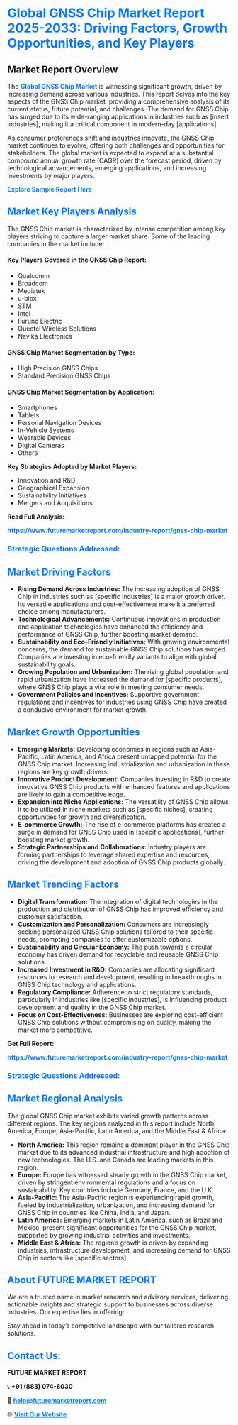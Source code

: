 <h1 style="color: #007BFF;">Global GNSS Chip Market Report 2025-2033: Driving Factors, Growth Opportunities, and Key Players</h1>

<section id="overview">
<h2>Market Report Overview</h2>
<p>The <a href="https://www.futuremarketreport.com/industry-report/gnss-chip-market" style="color: #007BFF; text-decoration: none;"><strong>Global GNSS Chip Market</strong></a> is witnessing significant growth, driven by increasing demand across various industries. This report delves into the key aspects of the GNSS Chip market, providing a comprehensive analysis of its current status, future potential, and challenges. The demand for GNSS Chip has surged due to its wide-ranging applications in industries such as [insert industries], making it a critical component in modern-day [applications].</p>
<p>As consumer preferences shift and industries innovate, the GNSS Chip market continues to evolve, offering both challenges and opportunities for stakeholders. The global market is expected to expand at a substantial compound annual growth rate (CAGR) over the forecast period, driven by technological advancements, emerging applications, and increasing investments by major players.</p>
</section>

<section id="overview">
<p><a href="https://www.futuremarketreport.com/request-sample/reportId=26350" style="color: #007BFF; text-decoration: none;"><strong>Explore Sample Report Here</strong></a></p>
</section>

<section id="key-players">
<h2 style="color: #007BFF;">Market Key Players Analysis</h2>
<p>The GNSS Chip market is characterized by intense competition among key players striving to capture a larger market share. Some of the leading companies in the market include:</p>
<h4>Key Players Covered in the GNSS Chip Report:</h4>
<ul><li>Qualcomm</li><li>Broadcom</li><li>Mediatek</li><li>u-blox</li><li>STM</li><li>Intel</li><li>Furuno Electric</li><li>Quectel Wireless Solutions</li><li>Navika Electronics</li></ul>
<h4>GNSS Chip Market Segmentation by Type:</h4>
<ul><li>High Precision GNSS Chips</li><li>Standard Precision GNSS Chips</li></ul>

<h4>GNSS Chip Market Segmentation by Application:</h4>
<ul><li>Smartphones</li><li>Tablets</li><li>Personal Navigation Devices</li><li>In-Vehicle Systems</li><li>Wearable Devices</li><li>Digital Cameras</li><li>Others</li></ul>
<p><strong>Key Strategies Adopted by Market Players:</strong></p>
<ul>
<li>Innovation and R&D</li>
<li>Geographical Expansion</li>
<li>Sustainability Initiatives</li>
<li>Mergers and Acquisitions</li>
</ul>
</section>

<section>
<p><strong>Read Full Analysis: </strong></p><a href="https://www.futuremarketreport.com/industry-report/gnss-chip-market" style="color: #007BFF; text-decoration: none;"><strong>https://www.futuremarketreport.com/industry-report/gnss-chip-market</strong></a>
<h3 style="color: #007BFF;">Strategic Questions Addressed:</h3>
</section>

<section id="driving-factors">
<h2 style="color: #007BFF;">Market Driving Factors</h2>
<ul>
<li><strong>Rising Demand Across Industries:</strong> The increasing adoption of GNSS Chip in industries such as [specific industries] is a major growth driver. Its versatile applications and cost-effectiveness make it a preferred choice among manufacturers.</li>
<li><strong>Technological Advancements:</strong> Continuous innovations in production and application technologies have enhanced the efficiency and performance of GNSS Chip, further boosting market demand.</li>
<li><strong>Sustainability and Eco-Friendly Initiatives:</strong> With growing environmental concerns, the demand for sustainable GNSS Chip solutions has surged. Companies are investing in eco-friendly variants to align with global sustainability goals.</li>
<li><strong>Growing Population and Urbanization:</strong> The rising global population and rapid urbanization have increased the demand for [specific products], where GNSS Chip plays a vital role in meeting consumer needs.</li>
<li><strong>Government Policies and Incentives:</strong> Supportive government regulations and incentives for industries using GNSS Chip have created a conducive environment for market growth.</li>
</ul>
</section>

<section id="growth-opportunities">
<h2 style="color: #007BFF;">Market Growth Opportunities</h2>
<ul>
<li><strong>Emerging Markets:</strong> Developing economies in regions such as Asia-Pacific, Latin America, and Africa present untapped potential for the GNSS Chip market. Increasing industrialization and urbanization in these regions are key growth drivers.</li>
<li><strong>Innovative Product Development:</strong> Companies investing in R&D to create innovative GNSS Chip products with enhanced features and applications are likely to gain a competitive edge.</li>
<li><strong>Expansion into Niche Applications:</strong> The versatility of GNSS Chip allows it to be utilized in niche markets such as [specific niches], creating opportunities for growth and diversification.</li>
<li><strong>E-commerce Growth:</strong> The rise of e-commerce platforms has created a surge in demand for GNSS Chip used in [specific applications], further boosting market growth.</li>
<li><strong>Strategic Partnerships and Collaborations:</strong> Industry players are forming partnerships to leverage shared expertise and resources, driving the development and adoption of GNSS Chip products globally.</li>
</ul>
</section>

<section id="trending-factors">
<h2 style="color: #007BFF;">Market Trending Factors</h2>
<ul>
<li><strong>Digital Transformation:</strong> The integration of digital technologies in the production and distribution of GNSS Chip has improved efficiency and customer satisfaction.</li>
<li><strong>Customization and Personalization:</strong> Consumers are increasingly seeking personalized GNSS Chip solutions tailored to their specific needs, prompting companies to offer customizable options.</li>
<li><strong>Sustainability and Circular Economy:</strong> The push towards a circular economy has driven demand for recyclable and reusable GNSS Chip solutions.</li>
<li><strong>Increased Investment in R&D:</strong> Companies are allocating significant resources to research and development, resulting in breakthroughs in GNSS Chip technology and applications.</li>
<li><strong>Regulatory Compliance:</strong> Adherence to strict regulatory standards, particularly in industries like [specific industries], is influencing product development and quality in the GNSS Chip market.</li>
<li><strong>Focus on Cost-Effectiveness:</strong> Businesses are exploring cost-efficient GNSS Chip solutions without compromising on quality, making the market more competitive.</li>
</ul>
</section>

<section>
<p><strong>Get Full Report: </strong></p><a href="https://www.futuremarketreport.com/industry-report/gnss-chip-market" style="color: #007BFF; text-decoration: none;"><strong>https://www.futuremarketreport.com/industry-report/gnss-chip-market</strong></a>
<h3 style="color: #007BFF;">Strategic Questions Addressed:</h3>
</section>


<section id="regional-analysis">
<h2 style="color: #007BFF;">Market Regional Analysis</h2>
<p>The global GNSS Chip market exhibits varied growth patterns across different regions. The key regions analyzed in this report include North America, Europe, Asia-Pacific, Latin America, and the Middle East & Africa:</p>
<ul>
<li><strong>North America:</strong> This region remains a dominant player in the GNSS Chip market due to its advanced industrial infrastructure and high adoption of new technologies. The U.S. and Canada are leading markets in this region.</li>
<li><strong>Europe:</strong> Europe has witnessed steady growth in the GNSS Chip market, driven by stringent environmental regulations and a focus on sustainability. Key countries include Germany, France, and the U.K.</li>
<li><strong>Asia-Pacific:</strong> The Asia-Pacific region is experiencing rapid growth, fueled by industrialization, urbanization, and increasing demand for GNSS Chip in countries like China, India, and Japan.</li>
<li><strong>Latin America:</strong> Emerging markets in Latin America, such as Brazil and Mexico, present significant opportunities for the GNSS Chip market, supported by growing industrial activities and investments.</li>
<li><strong>Middle East & Africa:</strong> The region’s growth is driven by expanding industries, infrastructure development, and increasing demand for GNSS Chip in sectors like [specific sectors].</li>
</ul>
</section>

<footer>
<h2 style="color: #007BFF;">About FUTURE MARKET REPORT</h2>
<p>We are a trusted name in market research and advisory services, delivering actionable insights and strategic support to businesses across diverse industries. Our expertise lies in offering:</p>

<p>Stay ahead in today’s competitive landscape with our tailored research solutions.</p>

<h2 style="color: #007BFF;">Contact Us:</h2>
<p><strong>FUTURE MARKET REPORT</strong></p>
<p>📞 <strong>+91 (883) 074-8030</strong></p>
<p>📧 <strong><a href="mailto:help@futuremarketreport.com" style="color: #007BFF;">help@futuremarketreport.com</a></strong></p>
<p>🌐 <strong><a href="https://www.futuremarketreport.com/" style="color: #007BFF;">Visit Our Website</a></strong></p>
</footer>